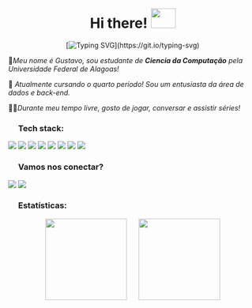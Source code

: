 <h1 align="center"> Hi there! <img src="https://media.giphy.com/media/kwHJyJkrAoAIE/giphy.gif?cid=ecf05e47qigsgluf60vqxr1vuezc5kk6tkks02l55ac3fv2f&ep=v1_stickers_related&rid=giphy.gif&ct=s" style="width:50px;height:40px"/> </h1>
<div>
</div>
<div align="center">
 
[![Typing SVG](https://readme-typing-svg.herokuapp.com?font=Fira+Code&duration=4000&pause=1000&color=0D74E7&width=435&lines=Hi!+My+name's+Gustavo...;But+you+can+call+me+Gus!;I'm+a+fan+of+data+Science...;And+Back-end%2C+of+course!)](https://git.io/typing-svg)

</div>
<p>👾<em>Meu nome é Gustavo, sou estudante de <b>Ciencia da Computação</b> pela Universidade Federal de Alagoas!</em></p>
<p>👀<em> Atualmente cursando o quarto período! Sou um entusiasta da área de dados e back-end.</em></p>
<p>😶‍🌫️<em>Durante meu tempo livre, gosto de jogar, conversar e assistir séries!</em></p>

<h3><img src="https://media1.giphy.com/media/v1.Y2lkPTc5MGI3NjExdzZkZ3poYmo1aWs5MWZqMzZjZmNicGI2MDdvZzNpYzM4YW5ka2FkMSZlcD12MV9pbnRlcm5hbF9naWZfYnlfaWQmY3Q9cw/6KirhLJyR7oMcwgJQk/giphy.gif" style="width:20px;height:0px"/>Tech stack:</h3>

 <img src="https://img.shields.io/badge/CodePen-white?&logo=codepen&logoColor=black"> <img src="https://img.shields.io/badge/IntelliJIDEA-000000.svg?logo=intellij-idea&logoColor=white"> <img src="https://img.shields.io/badge/Trello-0052CC?logo=trello&logoColor=fff"> <img src="https://img.shields.io/badge/MySQL-4479A1?logo=mysql&logoColor=fff"> <img src="https://img.shields.io/badge/C-00599C?logo=c&logoColor=white"> <img src ="https://img.shields.io/badge/Java-%23ED8B00.svg?logo=openjdk&logoColor=white"> <img src ="https://img.shields.io/badge/Python-3776AB?logo=python&logoColor=fff">  <img src ="https://img.shields.io/badge/JavaScript-F7DF1E?logo=javascript&logoColor=000">

 <h3>
  <img src="https://media1.giphy.com/media/v1.Y2lkPTc5MGI3NjExdzZkZ3poYmo1aWs5MWZqMzZjZmNicGI2MDdvZzNpYzM4YW5ka2FkMSZlcD12MV9pbnRlcm5hbF9naWZfYnlfaWQmY3Q9cw/6KirhLJyR7oMcwgJQk/giphy.gif" style="width:20px;height:0px"/>Vamos nos conectar?
 
</h3>
<div>
<img src="https://custom-icon-badges.demolab.com/badge/LinkedIn-0A66C2?logo=linkedin-white&logoColor=fff"/>
 <img src="https://img.shields.io/badge/Discord-%235865F2.svg?&logo=discord&logoColor=white"/>
 </div>
 <h3><img src="https://media1.giphy.com/media/v1.Y2lkPTc5MGI3NjExdzZkZ3poYmo1aWs5MWZqMzZjZmNicGI2MDdvZzNpYzM4YW5ka2FkMSZlcD12MV9pbnRlcm5hbF9naWZfYnlfaWQmY3Q9cw/6KirhLJyR7oMcwgJQk/giphy.gif" style="width:20px;height:0px"/>Estatísticas:</h3>
<div align="center">
  <img height="165em" src="https://github-readme-stats.vercel.app/api?username=gustavopc012&show_icons=true&theme=graywhite&locale=pt-br&hide_border=false" style="margin-right: 20px;"/>
  <img height="165em" src="https://github-readme-stats.vercel.app/api/top-langs/?username=gustavopc012&layout=compact&theme=graywhite&hide_border=false&langs_count=4"/>
</div>



